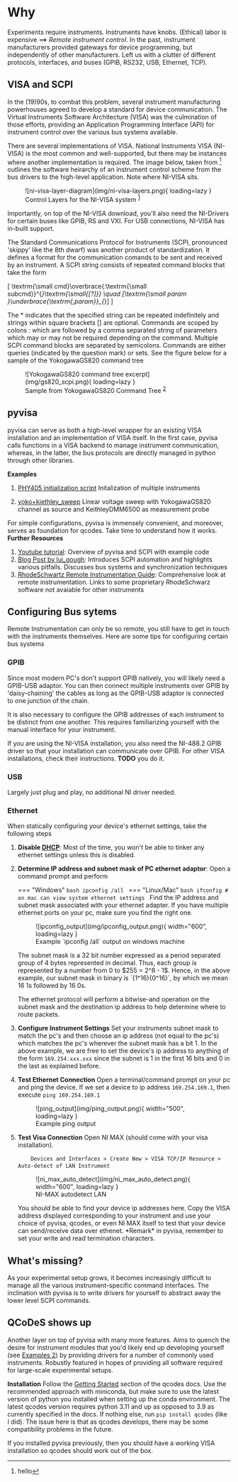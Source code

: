 # Why 

Experiments require instruments. Instruments have knobs. (Ethical) labor is expensive $\implies$ *Remote instrument control*. In the past, instrument manufacturers provided gateways for device programming, but independently of other manufacturers. Left us with a clutter of different protocols, interfaces, and buses (GPIB, RS232, USB, Ethernet, TCP). 

## VISA and SCPI
In the (19)90s, to combat this problem, several instrument manufacturing powerhouses agreed to develop a standard for device communication. The Virtual Instruments Software Architecture (VISA) was the culmination of those efforts, providing an Application Programming Interface (API) for instrument control over the various bus systems available.

There are several implementations of VISA. National Instruments VISA (NI-VISA) is the most common and well-supported, but there may be instances where another implementation is required. The image below, taken from [^1] outlines the software heirarchy of an instrument control scheme from the bus drivers to the high-level application. Note where NI-VISA sits.   

<figure markdown="span">
  ![ni-visa-layer-diagram](img/ni-visa-layers.png){ loading=lazy }
  <figcaption>Control Layers for the NI-VISA system
  <!-- work around to get footnote to render properly -->
  <sup id="fnref:1">
    <a class="footnote-ref" href="#fn:1">1</a>
  </sup>
  </figcaption>
</figure>

 
Importantly, on top of the NI-VISA download, you'll also need the NI-Drivers for certain buses like GPIB, RS and VXI. For USB connections, NI-VISA has in-built support. 

The Standard Communications Protocol for Instruments (SCPI, pronounced 'skippy' like the 8th dwarf) was another product of standardization. It defines a format for the communication comands to be sent and received by an instrument. A SCPI string consists of repeated command blocks that take the form 

\[
\textrm{\small cmd}\overbrace{:\textrm{\small subcmd}}^{*}\textrm{\small{[?]}} \quad [\textrm{\small param }\underbrace{\textrm{,param}}_{*}]
\]

The $*$ indicates that the specified string can be repeated indefinitely and strings within square brackets [] are optional. Commands are scoped by colons $:$ which are followed by a comma separated string of parameters which may or may not be required depending on the command. Multiple SCPI command blocks are separated by semicolons. Commands are either queries (indicated by the question mark) or sets. See the figure below for a sample of the YokogawaGS820 command tree 

<figure markdown="span">
  ![YokogawaGS820 command tree excerpt](img/gs820_scpi.png){ loading=lazy }
  <figcaption>Sample from YokogawaGS820 Command Tree
  <!-- work around to get footnote to render properly -->
  <sup id="fnref:2">
    <a class="footnote-ref" href="#fn:2">2</a>
  </sup>
  </figcaption>
</figure>

## pyvisa
pyvisa can serve as both a high-level wrapper for an existing VISA installation and an implementation of VISA itself. In the first case, pyvisa calls functions in a VISA backend to manage instrument communication, whereas, in the latter, the bus protocols are directly managed in python through other libraries. 

**Examples** 

1. [PHY405 initialization script](/QCoDeS/src/pyVisa_testing/PHY405_Test_USB_Control.py) Initalization of multiple instruments 
2. [yoko+kiethley_sweep](/src/pyvisa_examples/sweep.py) Linear voltage sweep with YokogawaGS820 channel as source and KeithleyDMM6500 as measurement probe

    <!-- **Requires**
    1. [Custom Keithley and Yoko Class](/QCoDeS//src/pyVisa_testing/instruments.py): Abstracts away SCPI command details.  -->


For simple configurations, pyvisa is immensely convenient, and moreover, serves as foundation for qcodes. Take time to understand how it works. 
**Further Resources**
1. [Youtube tutorial](https://www.youtube.com/watch?v=1HQxnz3P9P4): Overview of pyvisa and SCPI with example code
2. [Blog Post by lui_gough](https://goughlui.com/2021/03/28/tutorial-introduction-to-scpi-automation-of-test-equipment-with-pyvisa/): Introduces SCPI automation and highlights various pitfalls. Discusses bus systems and synchronization techniques
3. [RhodeSchwartz Remote Instrumentation Guide](https://www.rohde-schwarz.com/ca/driver-pages/remote-control/drivers-remote-control_110753.html): Comprehensive look at remote instrumentation. Links to some proprietary RhodeSchwarz software not avaiable for other instruments

## Configuring Bus sytems
Remote Instrumentation can only be so remote, you still have to get in touch with the instruments themselves. Here are some tips for configuring certain bus systems

### GPIB
Since most modern PC's don't support GPIB natively, you will likely need a GPIB-USB adaptor. You can then connect multiple instruments over GPIB by 'daisy-chaining' the cables as long as the GPIB-USB adaptor is connected to one junction of the chain. 

It is also necessary to configure the GPIB addresses of each instrument to be distinct from one another. This requires familiarizing yourself with the manual interface for your instrument.

If you are using the NI-VISA installation, you also need the NI-488.2 GPIB driver so that your installation can communicate over GPIB. For other VISA installations, check their instructions. **TODO** you do it. 

### USB 
Largely just plug and play, no additional NI driver needed. 

### Ethernet 
When statically configuring your device's ethernet settings, take the following steps 

1. **Disable [DHCP](https://en.wikipedia.org/wiki/Dynamic_Host_Configuration_Protocol "Dynamic Host Configuration Protocol")**: Most of the time, you won't be able to tinker any ethernet settings unless this is disabled. 
2. **Determine IP address and subnet mask of PC ethernet adaptor**: Open a command prompt and perform 

    === "Windows"
        ```bash
        ipconfig /all
        ```
    === "Linux/Mac"
        ```bash
        ifconfig # on mac can view system ethernet settings
        ```
    Find the IP address and subnet mask associated with your ethernet adapter. If you have multiple ethernet ports on your pc, make sure you find the right one. 

    <figure markdown="span">
    ![ipconfig_output](img/ipconfig_output.png){ width="600", loading=lazy }
    <figcaption>Example `ipconfig /all` output on windows machine</figcaption>
    </figure> 
    The subnet mask is a 32 bit number expressed as a period separated group of 4 bytes represented in decimal. Thus, each group is represented by a number from 0 to $255 = 2^8 - 1$. Hence, in the above example, our subnet mask in binary is `{1^16}{0^16}`, by which we mean 16 1s followed by 16 0s. 

    The ethernet protocol will perform a bitwise-and operation on the subnet mask and the destination ip address to help determine where to route packets.

3. **Configure Instrument Settings** Set your instruments subnet mask to match the pc's and then choose an ip address (not equal to the pc's) which matches the pc's wherever the subnet mask has a bit 1. In the above example, we are free to set the device's ip address to anything of the form `169.254.xxx.xxx` since the subnet is 1 in the first 16 bits and 0 in the last as explained before. 

4. **Test Ethernet Connection** Open a terminal/command prompt on your pc and ping the device. If we set a device to ip address `169.254.169.1`, then execute `ping 169.254.169.1`
    <figure markdown="span">
    ![ping_output](img/ping_output.png){ width="500", loading=lazy }
    <figcaption>Example ping output</figcaption>
    </figure>

5. **Test Visa Connection** Open NI MAX (should come with your visa installation).
    ```
        Devices and Interfaces > Create New > VISA TCP/IP Resource > Auto-detect of LAN Instrument
    ```
    <figure markdown="span">
      ![ni_max_auto_detect](img/ni_max_auto_detect.png){ width="600", loading=lazy }
        <figcaption>NI-MAX autodetect LAN</figcaption>
    </figure>    
    You should be able to find your device ip addresses here. Copy the VISA address displayed corresponding to your instrument and use your choice of pyvisa, qcodes, or even NI MAX itself to test that your device can send/receive data over ethenet.
    *Remark* in pyvisa, remember to set your write and read termination characters. 



## What's missing?
As your experimental setup grows, it becomes increasingly difficult to manage all the various instrument-specific command interfaces. The inclination with pyvisa is to write drivers for yourself to abstract away the lower level SCPI commands.  

## QCoDeS shows up
Another layer on top of pyvisa with many more features. Aims to quench the desire for instrument modules that you'd likely end up developing yourself (see [Examples 2](#pyvisa-and-scpi)) by providing drivers for a number of commonly used instruments. Robustly featured in hopes of providing all software required for large-scale experimental setups. 
 

**Installation**
Follow the [Getting Started](http://microsoft.github.io/Qcodes/start/index.html) section of the qcodes docs. Use the recommended approach with miniconda, but make sure to use the latest version of python you installed when setting up the conda environment. The latest qcodes version requires python 3.11 and up as opposed to 3.9 as currently specified in the docs. If nothing else, run `pip install qcodes` (like I did). The issue here is that as qcodes develops, there may be some compatibility problems in the future. 

If you installed pyvisa previously, then you should have a working VISA installation so qcodes should work out of the box.  


[^1]: hello 
[^2]: [YokogawaGS820 Documentation](https://tmi.yokogawa.com/ca/solutions/products/generators-sources/source-measure-units/gs820-multi-channel-source-measure-unit/#Documents-Downloads____downloads_4)